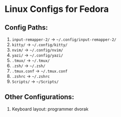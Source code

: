 # Linux Configs for Fedora

## Config Paths:

1. `input-remapper-2/` -> `~/.config/input-remapper-2/`
2. `kitty/` -> `~/.config/kitty/`
3. `nvim/` -> `~/.config/nvim/`
4. `yazi/` -> `~/.config/yazi/`
5. `.tmux/` -> `~/.tmux/`
6. `.zsh/` -> `~/.zsh/`
7. `.tmux.conf` -> `~/.tmux.conf`
8. `.zshrc` -> `~/.zshrc`
9. `Scripts/` -> `~/Scripts/`


## Other Configurations:

1. Keyboard layout: programmer dvorak